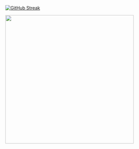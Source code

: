 [![GitHub Streak](https://github-readme-streak-stats.herokuapp.com?user=ThoSamSet&theme=onedark&hide_border=true)](https://git.io/streak-stats)

<img src="https://github-readme-stats.vercel.app/api?username=ThoSamSet&show_icons=true&theme=merko" width="400">
